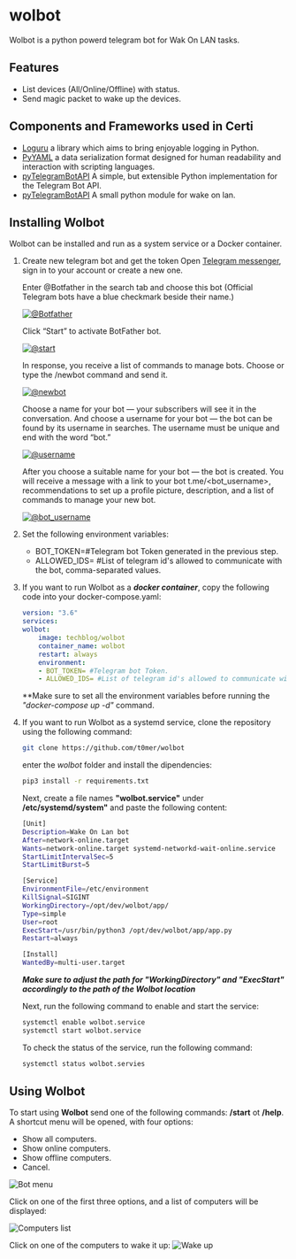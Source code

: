 # wolbot
Wolbot is a python powerd telegram bot for Wak On LAN tasks.


## Features
- List devices (All/Online/Offline) with status.
- Send magic packet to wake up the devices.


## Components and Frameworks used in Certi
* [Loguru](https://pypi.org/project/loguru/) a library which aims to bring enjoyable logging in Python.
* [PyYAML](https://pypi.org/project/PyYAML/) a data serialization format designed for human readability and interaction with scripting languages.
* [pyTelegramBotAPI](https://pypi.org/project/pyTelegramBotAPI/) A simple, but extensible Python implementation for the Telegram Bot API.
* [pyTelegramBotAPI](https://pypi.org/project/wakeonlan/) A small python module for wake on lan.


## Installing Wolbot
Wolbot can be installed and run as a system service or a Docker container.

1. Create new telegram bot and get the token
    Open [Telegram messenger](https://web.telegram.org/), sign in to your account or create a new one.

    Enter @Botfather in the search tab and choose this bot (Official Telegram bots have a blue checkmark beside their name.)

    [![@Botfather](https://github.com/t0mer/voicy/blob/main/screenshots/scr1-min.png?raw=true "@Botfather")](https://github.com/t0mer/voicy/blob/main/screenshots/scr1-min.png?raw=true "@Botfather")

    Click “Start” to activate BotFather bot.

    [![@start](https://github.com/t0mer/voicy/blob/main/screenshots/scr2-min.png?raw=true "@start")](https://github.com/t0mer/voicy/blob/main/screenshots/scr1-min.png?raw=true "@start")

    In response, you receive a list of commands to manage bots.
    Choose or type the /newbot command and send it.

    [![@newbot](https://github.com/t0mer/voicy/blob/main/screenshots/scr3-min.png?raw=true "@newbot")](https://github.com/t0mer/voicy/blob/main/screenshots/scr3-min.png?raw=true "@newbot")


    Choose a name for your bot — your subscribers will see it in the conversation. And choose a username for your bot — the bot can be found by its username in searches. The username must be unique and end with the word “bot.”

    [![@username](https://github.com/t0mer/voicy/blob/main/screenshots/scr4-min.png?raw=true "@username")](https://github.com/t0mer/voicy/blob/main/screenshots/scr4-min.png?raw=true "@username")


    After you choose a suitable name for your bot — the bot is created. You will receive a message with a link to your bot t.me/<bot_username>, recommendations to set up a profile picture, description, and a list of commands to manage your new bot.

    [![@bot_username](https://github.com/t0mer/voicy/blob/main/screenshots/scr5-min.png?raw=true "@bot_username")](https://github.com/t0mer/voicy/blob/main/screenshots/scr5-min.png?raw=true "@bot_username")



2. Set the following environment variables:
    * BOT_TOKEN=#Telegram bot Token generated in the previous step.
    * ALLOWED_IDS= #List of telegram id's allowed to communicate with the bot, comma-separated values.


3. If you want to run Wolbot as a ***docker container***, copy the following code into your docker-compose.yaml:
    ```yaml
    version: "3.6"
    services:
    wolbot:
        image: techblog/wolbot
        container_name: wolbot
        restart: always
        environment:
        - BOT_TOKEN= #Telegram bot Token.
        - ALLOWED_IDS= #List of telegram id's allowed to communicate with the bot, comma-separated values.
    ```
    **Make sure to set all the environment variables before running the *"docker-compose up -d"* command.


4. If you want to run Wolbot as a systemd service, clone the repository using the following command:
    ```bash
    git clone https://github.com/t0mer/wolbot
    ```
    enter the *wolbot* folder and install the dipendencies:
    ```bash
    pip3 install -r requirements.txt
    ```

    Next, create a file names **"wolbot.service"** under **/etc/systemd/system"** and paste the following content:

    ```bash
    [Unit]
    Description=Wake On Lan bot 
    After=network-online.target
    Wants=network-online.target systemd-networkd-wait-online.service
    StartLimitIntervalSec=5
    StartLimitBurst=5

    [Service]
    EnvironmentFile=/etc/environment
    KillSignal=SIGINT
    WorkingDirectory=/opt/dev/wolbot/app/
    Type=simple
    User=root
    ExecStart=/usr/bin/python3 /opt/dev/wolbot/app/app.py
    Restart=always

    [Install]
    WantedBy=multi-user.target
    ```
    ***Make sure to adjust the path for "WorkingDirectory" and "ExecStart" accordingly to the path of the Wolbot location***

    Next, run the following command to enable and start the service:
    ```bash
    systemctl enable wolbot.service
    systemctl start wolbot.service
    ```
    To check the status of the service, run the following command:
    ```bash
    systemctl status wolbot.servies
    ```

## Using Wolbot
To start using **Wolbot** send one of the following commands: **/start** ot **/help**.
A shortcut menu will be opened, with four options:

* Show all computers.
* Show online computers.
* Show offline computers.
* Cancel.

![Bot menu](screenshots/start.png)

Click on one of the first three options, and a list of computers will be displayed:

![Computers list](screenshots/computers.png)

Click on one of the computers to wake it up:
![Wake up](screenshots/wake.png)